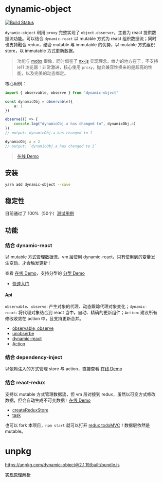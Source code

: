 # dynamic-object

<a href="https://travis-ci.org/ascoders/dynamic-object"><img src="https://img.shields.io/travis/ascoders/dynamic-object/master.svg?style=flat" alt="Build Status"></a>

`dynamic-object` 利用 `proxy` 完整实现了 `object.observer`。主要为 react 提供数据流功能。可以结合 `dynamic-react` 以 mutable 方式为 react 组织数据流；同时也支持融合 redux，结合 mutable 与 immutable 的优势，以 mutable 方式组织 store，以 immutable 方式更新数据。

> 功能与 [mobx](https://github.com/mobxjs/mobx) 很像，同时借鉴了 [nx-js](https://github.com/nx-js/observer-util) 实现理念。给力的地方在于，不支持 ie11 浏览器！非常激进，核心使用 `proxy`，抛弃兼容性换来的是超高的性能，以及完美的动态绑定。

核心用例：

```typescript
import { observable, observe } from "dynamic-object"

const dynamicObj = observable({
    a: 1
})

observe(() => {
    console.log("dynamicObj.a has changed to", dynamicObj.a) 
})
// output: dynamicObj.a has changed to 1

dynamicObj.a = 2
// output: `dynamicObj.a has changed to 2`
```

> [在线 Demo](https://jsfiddle.net/1q772uL0/17/)

## 安装

```bash
yarn add dynamic-object --save
```

## 稳定性

目前通过了 100%（50个）[测试用例](https://github.com/ascoders/dynamic-object/blob/master/src/main.test.ts)

## 功能

### 结合 dynamic-react

以 mutable 方式管理数据流，vm 层使用 dynamic-react，只有使用到的变量发生变动，才会触发更新！

查看 [在线 Demo](https://jsfiddle.net/yp90Lep9/20/)，支持分型的 [分型 Demo](https://jsfiddle.net/g19ehhgu/2/)

- [快速入门](./docs/mutable-quick-start.md)

#### Api

`observable`、`observe`: 产生对象的代理、动态跟踪代理对象变化；`dynamic-react`: 将代理对象结合到 react 当中，自动、精确的更新组件；`Action`: 建议所有修改收敛在 action 中，且支持更新合并。

- [observable, observe](./docs/observable.md)
- [unobserbe](./docs/unobserve.md)
- [dynamic-react](./docs/dynamic-react.md)
- [Action](./docs/action.md)

### 结合 dependency-inject

以依赖注入的方式管理 store 与 action，直接查看 [在线 Demo](https://jsfiddle.net/bmea0pat/21/)

### 结合 react-redux

支持以 mutable 方式管理数据流，但 vm 层对接到 redux，虽然以可变方式修改数据，但会自动生成不可变数据！[在线 Demo](https://jsfiddle.net/56saqqvw/5/)

- [createReduxStore](./docs/createReduxStore.md)
- [task](./docs/task.md)

也可以 fork 本项目，`npm start` 就可以打开 [redux todoMVC](./src/demo/todo-mvc)！数据层依然是 mutable。

# unpkg

https://unpkg.com/dynamic-object@2.1.19/built/bundle.js

[实现原理解析](./docs/principle.md)
